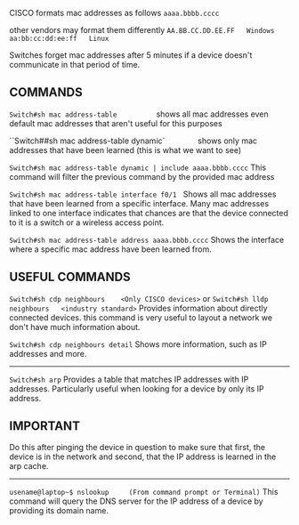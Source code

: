 CISCO formats mac addresses as follows
`aaaa.bbbb.cccc`

other vendors may format them differently
`AA.BB.CC.DD.EE.FF   Windows`
`aa:bb:cc:dd:ee:ff   Linux`

Switches forget mac addresses after 5 minutes if a device doesn't communicate in that period of time.

## COMMANDS

`Switch#sh mac address-table`                 
shows all mac addresses even default mac addresses that aren't useful for this purposes

``Switch##sh mac address-table dynamic`              
shows only mac addresses that have been learned (this is what we want to see)

`Switch#sh mac address-table dynamic | include aaaa.bbbb.cccc`
This command will filter the previous command by the provided mac address

`Switch#sh mac address-table interface f0/1`  
Shows all mac addresses that have been learned from a specific interface. Many mac addresses linked to one interface indicates that chances are that the device connected to it is a switch or a wireless access point.

`Switch#sh mac address-table address aaaa.bbbb.cccc`
Shows the interface where a specific mac address have been learned from.

## USEFUL COMMANDS

`Switch#sh cdp neighbours    <Only CISCO devices>`
or
`Switch#sh lldp neighbours   <industry standard>`
Provides information about directly connected devices. this command is very useful to layout a network we don't have much information about.

`Switch#sh cdp neighbours detail`
Shows more information, such as IP addresses and more.

******************************************************************************************

`Switch#sh arp`
Provides a table that matches IP addresses with IP addresses. Particularly useful when looking for a device by only its IP address.

## IMPORTANT
Do this after pinging the device in question to make sure that first, the device is in the network and second, that the IP address is learned in the arp cache.

******************************************************************************************

`usename@laptop~$ nslookup     (From command prompt or Terminal)`
This command will query the DNS server for the IP address of a device by providing its domain name.